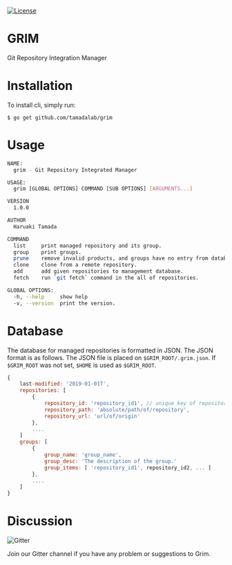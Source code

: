 [![License](https://img.shields.io/badge/License-Apache_2.0-blue.svg)](https://opensource.org/licenses/Apache-2.0)

# GRIM

Git Repository Integration Manager

# Installation

To install cli, simply run:

```
$ go get github.com/tamadalab/grim
```

# Usage

```sh
NAME:
  grim - Git Repository Integrated Manager

USAGE:
  grim [GLOBAL OPTIONS] COMMAND [SUB OPTIONS] [ARGUMENTS...]

VERSION
  1.0.0

AUTHOR
  Haruaki Tamada

COMMAND
  list     print managed repository and its group.
  group    print groups.
  prune    remove invalid products, and groups have no entry from database.
  clone    clone from a remote repository.
  add      add given repositories to management database.
  fetch    run `git fetch` command in the all of repositories.

GLOBAL OPTIONS:
  -h, --help     show help
  -v, --version  print the version.
```

# Database

The database for managed repositories is formatted in JSON.
The JSON format is as follows.
The JSON file is placed on `$GRIM_ROOT/.grim.json`.
If `$GRIM_ROOT` was not set, `$HOME` is used as `$GRIM_ROOT`.

```js
{
    last-modified: '2019-01-01T',
    repositories: [
        {
            repository_id: 'repository_id1', // unique key of repository.
            repository_path: 'absolute/path/of/repository',
            repository_url: 'url/of/origin'
        },
        ....
    ]
    groups: [
        {
            group_name: 'group_name',
            group_desc: 'The description of the group.'
            group_items: [ 'repository_id1', repository_id2, ... ]
        },
        ....
    ]
}
```

# Discussion

![Gitter](https://img.shields.io/badge/Gitter-Join_Chat-red.svg)

Join our Gitter channel if you have any problem or suggestions to Grim.

